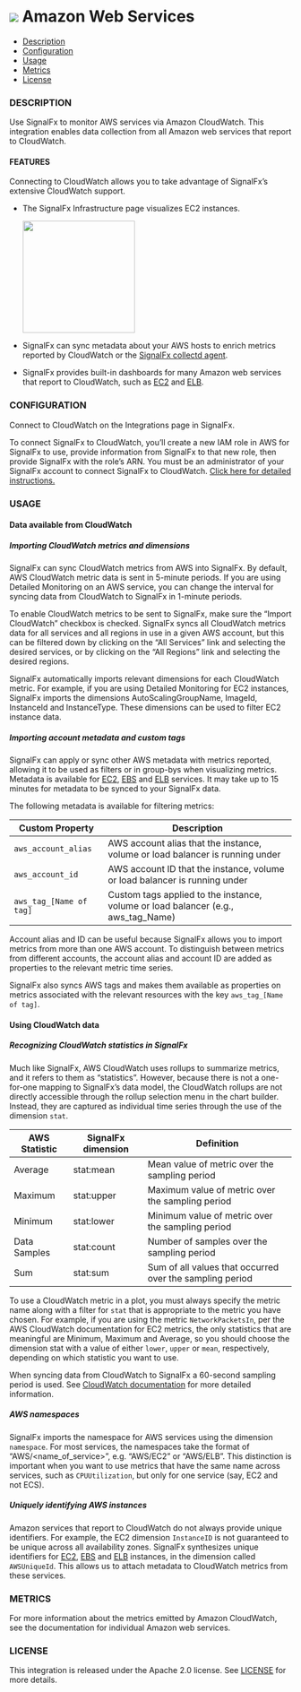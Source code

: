 # ![](./img/integration_aws.png) Amazon Web Services

- [Description](#description)
- [Configuration](#configuration)
- [Usage](#usage)
- [Metrics](#metrics)
- [License](#license)

### DESCRIPTION

Use SignalFx to monitor AWS services via Amazon CloudWatch. This integration enables data collection from all Amazon web services that report to CloudWatch.

#### FEATURES

Connecting to CloudWatch allows you to take advantage of SignalFx’s extensive CloudWatch support.

- The SignalFx Infrastructure page visualizes EC2 instances.

  [<img src='./img/hosts_aws.png' width=200px>](./img/hosts_aws.png)
- SignalFx can sync metadata about your AWS hosts to enrich metrics reported by CloudWatch or the [SignalFx collectd agent](https://github.com/signalfx/integrations/tree/master/collectd)[](sfx_link:sfxcollectd).
- SignalFx provides built-in dashboards for many Amazon web services that report to CloudWatch, such as [EC2](https://github.com/signalfx/integrations/tree/master/aws-ec2)[](sfx_link:aws-ec2) and [ELB](https://github.com/signalfx/integrations/tree/master/aws-elb)[](sfx_link:aws-elb).



### CONFIGURATION

Connect to CloudWatch on the Integrations page in SignalFx.

To connect SignalFx to CloudWatch, you’ll create a new IAM role in AWS for SignalFx to use, provide information from SignalFx to that new role, then provide SignalFx with the role’s ARN. You must be an administrator of your SignalFx account to connect SignalFx to CloudWatch. <a target="_blank" href=
"http://docs.signalfx.com/en/latest/getting-started/send-data.html#connect-to-aws">Click here for detailed instructions.</a>

### USAGE

#### Data available from CloudWatch

##### Importing CloudWatch metrics and dimensions

SignalFx can sync CloudWatch metrics from AWS into SignalFx. By default, AWS CloudWatch metric data is sent in 5-minute periods. If you are using Detailed Monitoring on an AWS service, you can change the interval for syncing data from CloudWatch to SignalFx in 1-minute periods.

To enable CloudWatch metrics to be sent to SignalFx, make sure the “Import CloudWatch” checkbox is checked. SignalFx syncs all CloudWatch metrics data for all services and all regions in use in a given AWS account, but this can be filtered down by clicking on the “All Services” link and selecting the desired services, or by clicking on the “All Regions” link and selecting the desired regions.

SignalFx automatically imports relevant dimensions for each CloudWatch metric. For example, if you are using Detailed Monitoring for EC2 instances, SignalFx imports the dimensions AutoScalingGroupName, ImageId, InstanceId and InstanceType. These dimensions can be used to filter EC2 instance data.

##### Importing account metadata and custom tags

SignalFx can apply or sync other AWS metadata with metrics reported, allowing it to be used as filters or in group-bys when visualizing metrics. Metadata is available for [EC2](https://github.com/signalfx/integrations/tree/master/aws-ec2)[](sfx_link:aws-ec2), [EBS](https://github.com/signalfx/integrations/tree/master/aws-ebs)[](sfx_link:aws-ebs) and [ELB](https://github.com/signalfx/integrations/tree/master/aws-elb)[](sfx_link:aws-elb) services. It may take up to 15 minutes for metadata to be synced to your SignalFx data.

The following metadata is available for filtering metrics:

| Custom Property	| Description |
|-----------------|-------------|
| `aws_account_alias` | AWS account alias that the instance, volume or load balancer is running under |
| `aws_account_id` | AWS account ID that the instance, volume or load balancer is running under |
| `aws_tag_[Name of tag]` | Custom tags applied to the instance, volume or load balancer (e.g., aws\_tag\_Name)|

Account alias and ID can be useful because SignalFx allows you to import metrics from more than one AWS account. To distinguish between metrics from different accounts, the account alias and account ID are added as properties to the relevant metric time series.

SignalFx also syncs AWS tags and makes them available as properties on metrics associated with the relevant resources with the key `aws_tag_[Name of tag]`.

#### Using CloudWatch data

##### Recognizing CloudWatch statistics in SignalFx

Much like SignalFx, AWS CloudWatch uses rollups to summarize metrics, and it refers to them as “statistics”. However, because there is not a one-for-one mapping to SignalFx’s data model, the CloudWatch rollups are not directly accessible through the rollup selection menu in the chart builder. Instead, they are captured as individual time series through the use of the dimension `stat`.

| AWS Statistic	| SignalFx dimension |	Definition |
|---------------|--------------------|-------------|
| Average	| stat:mean	| Mean value of metric over the sampling period |
| Maximum	| stat:upper	| Maximum value of metric over the sampling period |
| Minimum	| stat:lower	| Minimum value of metric over the sampling period |
| Data Samples	| stat:count	| Number of samples over the sampling period |
| Sum	| stat:sum	| Sum of all values that occurred over the sampling period |

To use a CloudWatch metric in a plot, you must always specify the metric name along with a filter for `stat` that is appropriate to the metric you have chosen. For example, if you are using the metric `NetworkPacketsIn`, per the AWS CloudWatch documentation for EC2 metrics, the only statistics that are meaningful are Minimum, Maximum and Average, so you should choose the dimension stat with a value of either `lower`, `upper` or `mean`, respectively, depending on which statistic you want to use.

When syncing data from CloudWatch to SignalFx a 60-second sampling period is used. See <a target="_blank" href="http://docs.aws.amazon.com/AmazonCloudWatch/latest/DeveloperGuide/CW_Support_For_AWS.html">CloudWatch documentation</a> for more detailed information.

##### AWS namespaces

SignalFx imports the namespace for AWS services using the dimension `namespace`. For most services, the namespaces take the format of “AWS/<name_of_service>”, e.g. “AWS/EC2” or “AWS/ELB”. This distinction is important when you want to use metrics that have the same name across services, such as `CPUUtilization`, but only for one service (say, EC2 and not ECS).

##### Uniquely identifying AWS instances

Amazon services that report to CloudWatch do not always provide unique identifiers. For example, the EC2 dimension `InstanceID` is not guaranteed to be unique across all availability zones. SignalFx synthesizes unique identifiers for [EC2](https://github.com/signalfx/integrations/tree/master/aws-ec2)[](sfx_link:aws-ec2), [EBS](https://github.com/signalfx/integrations/tree/master/aws-ebs)[](sfx_link:aws-ebs) and [ELB](https://github.com/signalfx/integrations/tree/master/aws-elb)[](sfx_link:aws-elb) instances, in the dimension called `AWSUniqueId`. This allows us to attach metadata to CloudWatch metrics from these services.

### METRICS

For more information about the metrics emitted by Amazon CloudWatch, see the documentation for individual Amazon web services.

### LICENSE

This integration is released under the Apache 2.0 license. See [LICENSE](./LICENSE) for more details.
